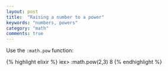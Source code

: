 ```yaml
---
layout: post
title:  "Raising a number to a power"
keywords: "numbers, powers"
category: "math"
comments: true
---
```


Use the `:math.pow` function:

{% highlight elixir %}
iex> :math.pow(2,3)
8
{% endhighlight %}
